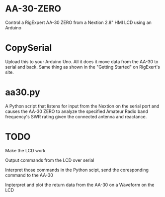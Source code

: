 # AA-30-ZERO
Control a RigExpert AA-30 ZERO from a Nextion 2.8" HMI LCD using an Arduino


# CopySerial
Upload this to your Arduino Uno. All it does it move data from the AA-30 to serial and back.
Same thing as shown in the "Getting Started" on RigExert's site.

# aa30.py
A Python script that listens for input from the Nextion on the serial port and causes the AA-30 ZERO
to analyze the specified Amateur Radio band frequency's SWR rating given the connected antenna and reactance.

# TODO
Make the LCD work

Output commands from the LCD over serial

Interpret those commands in the Python scipt, send the coresponding command to the AA-30

Inpterpret and plot the return data from the AA-30 on a Waveform on the LCD
